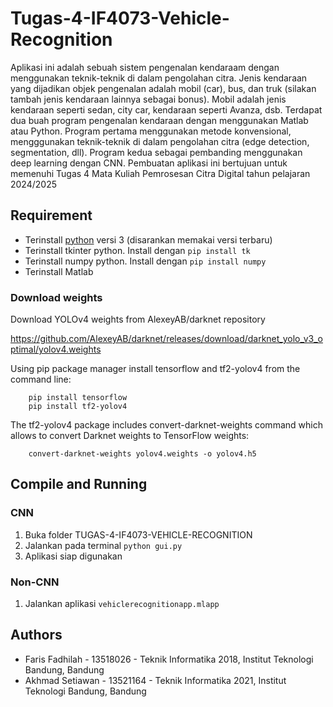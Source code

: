 # Tugas-4-IF4073-Vehicle-Recognition

Aplikasi ini adalah sebuah sistem pengenalan kendaraam dengan
menggunakan teknik-teknik di dalam pengolahan citra. Jenis kendaraan yang dijadikan objek
pengenalan adalah mobil (car), bus, dan truk (silakan tambah jenis kendaraan lainnya sebagai
bonus). Mobil adalah jenis kendaraan seperti sedan, city car, kendaraan seperti Avanza, dsb.
Terdapat dua buah program pengenalan kendaraan dengan menggunakan Matlab atau Python.
Program pertama menggunakan metode konvensional, mengggunakan teknik-teknik di dalam
pengolahan citra (edge detection, segmentation, dll). Program kedua sebagai pembanding
menggunakan deep learning dengan CNN.
Pembuatan aplikasi ini bertujuan untuk memenuhi Tugas 4 Mata Kuliah Pemrosesan Citra Digital tahun pelajaran 2024/2025

## Requirement
- Terinstall [python](https://www.python.org/downloads/) versi 3 (disarankan memakai versi terbaru)
- Terinstall tkinter python. Install dengan `pip install tk`
- Terinstall numpy python. Install dengan `pip install numpy`
- Terinstall Matlab

### Download weights
Download YOLOv4 weights from AlexeyAB/darknet repository 

https://github.com/AlexeyAB/darknet/releases/download/darknet_yolo_v3_optimal/yolov4.weights

Using pip package manager install tensorflow and tf2-yolov4 from the command line:

        pip install tensorflow
        pip install tf2-yolov4

The tf2-yolov4 package includes convert-darknet-weights command which allows to convert Darknet weights to TensorFlow weights:

        convert-darknet-weights yolov4.weights -o yolov4.h5

## Compile and Running
### CNN
1. Buka folder TUGAS-4-IF4073-VEHICLE-RECOGNITION
2. Jalankan pada terminal `python gui.py`
3. Aplikasi siap digunakan
### Non-CNN
1. Jalankan aplikasi `vehiclerecognitionapp.mlapp`

## Authors
- Faris Fadhilah - 13518026 - Teknik Informatika 2018, Institut Teknologi Bandung, Bandung
- Akhmad Setiawan - 13521164 - Teknik Informatika 2021, Institut Teknologi Bandung, Bandung